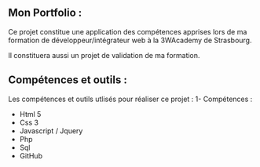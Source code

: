 ## Mon Portfolio :

Ce projet constitue une application des compétences apprises lors de ma formation de développeur/intégrateur web à la 3WAcademy de Strasbourg. 

Il constituera aussi un projet de validation de ma formation. 

## Compétences et outils :
 Les compétences et outils utlisés pour réaliser ce projet :
 1- Compétences : 
 
  + Html 5
  + Css 3
  + Javascript / Jquery
  + Php 
  + Sql
  + GitHub